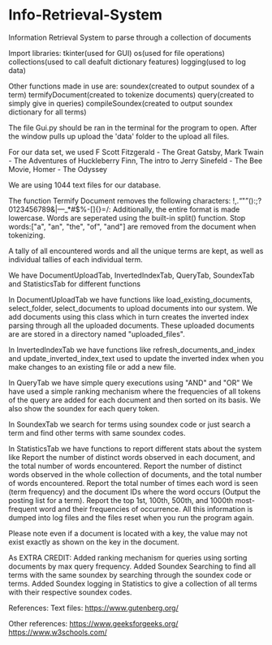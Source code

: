 # Info-Retrieval-System
Information Retrieval System to parse through a collection of documents

Import libraries:
    tkinter(used for GUI)
    os(used for file operations)
    collections(used to call deafult dictionary features)
    logging(used to log data)

Other functions made in use are:
    soundex(created to output soundex of a term)
    termifyDocument(created to tokenize documents)
    query(created to simply give in queries)
    compileSoundex(created to output soundex dictionary for all terms)

The file Gui.py should be ran in the terminal for the program to open. After the window pulls up upload the 'data' folder to the upload all files. 

For our data set, we used
F Scott Fitzgerald - The Great Gatsby,
Mark Twain - The Adventures of Huckleberry Finn,
The intro to Jerry Sinefeld - The Bee Movie, 
Homer - The Odyssey

We are using 1044 text files for our database.

The function Termify Document removes the following characters:
!,.“"”():;?0123456789&|—_*#$%-[]{}=/\:
Additionally, the entire format is made lowercase.
Words are seperated using the built-in split() function.
Stop words:["a", "an", "the", "of", "and"] are removed from the document when tokenizing.

A tally of all encountered words and all the unique terms are kept, as well as
individual tallies of each individual term.

We have DocumentUploadTab, InvertedIndexTab, QueryTab, SoundexTab and StatisticsTab for different functions

In DocumentUploadTab we have functions like load_existing_documents, select_folder, select_documents to upload documents into our system.
We add documents using this class which in turn creates the inverted index parsing through all the uploaded documents.
These uploaded documents are are stored in a directory named "uploaded_files".

In InvertedIndexTab we have functions like refresh_documents_and_index and update_inverted_index_text used to update the inverted index when you make changes to an existing file or add a new file.

In QueryTab we have simple query executions using "AND" and "OR"
We have used a simple ranking mechanism where the frequencies of all tokens of the query are added for each document and then sorted on its basis.
We also show the soundex for each query token.

In SoundexTab we search for terms using soundex code or just search a term and find other terms with same soundex codes.


In StatisticsTab we have functions to report different stats about the system like 
Report the number of distinct words observed in each document, and the total number of
words encountered.
Report the number of distinct words observed in the whole collection of documents, and the
total number of words encountered.
Report the total number of times each word is seen (term frequency) and the document IDs
where the word occurs (Output the posting list for a term).
Report the top 1st, 100th, 500th, and 1000th most-frequent word and their frequencies of
occurrence.
All this information is dumped into log files and the files reset when you run the program again.

Please note even if a document is located with a key, the value may not exist exactly as shown on the key in the document.

As EXTRA CREDIT:
Added ranking mechanism for queries using sorting documents by max query frequency.
Added Soundex Searching to find all terms with the same soundex by searching through the soundex code or terms.
Added Soundex logging in Statistics to give a collection of all terms with their respective soundex codes.


References:
Text files:
https://www.gutenberg.org/

Other references:
https://www.geeksforgeeks.org/
https://www.w3schools.com/




